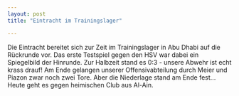 ```yaml
---
layout: post
title: "Eintracht im Trainingslager"

---
```


Die Eintracht bereitet sich zur Zeit im Trainingslager in Abu Dhabi auf die Rückrunde vor. Das erste Testspiel gegen den HSV war dabei ein Spiegelbild der Hinrunde. Zur Halbzeit stand es 0:3 - unsere Abwehr ist echt krass drauf! Am Ende gelangen unserer Offensivabteilung durch Meier und Piazon zwar noch zwei Tore. Aber die Niederlage stand am Ende fest... Heute geht es gegen heimischen Club aus Al-Ain.


